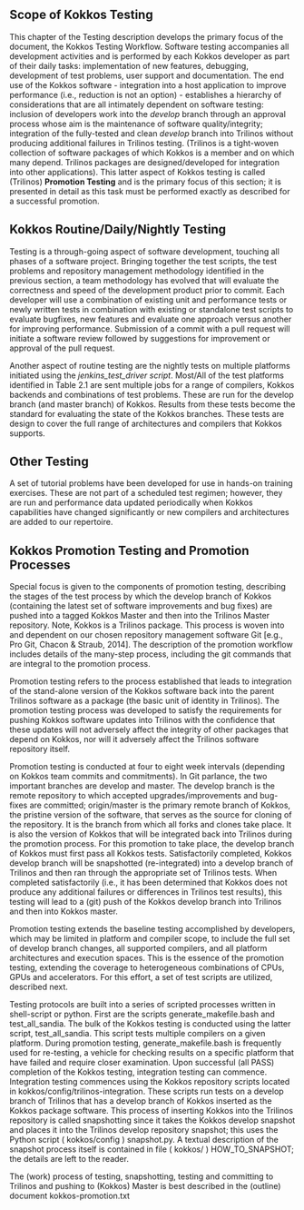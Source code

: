## Scope of Kokkos Testing

This chapter of the Testing description develops the primary focus of the document, the Kokkos Testing Workflow. Software testing accompanies all development activities and is performed by each Kokkos developer as part of their daily tasks: implementation of new features, debugging, development of test problems, user support and documentation. The end use of the Kokkos software - integration into a host application to improve performance (i.e., reduction is not an option) - establishes a hierarchy of considerations that are all intimately dependent on software testing: inclusion of developers work into the _develop_ branch through an approval process whose aim is the maintenance of software quality/integrity; integration of the fully-tested and clean _develop_ branch into Trilinos without producing additional failures in Trilinos testing. (Trilinos is a tight-woven collection of software packages of which Kokkos is a member and on which many depend. Trilinos packages are designed/developed for integration into other applications). This latter aspect of Kokkos testing is called (Trilinos) __Promotion Testing__ and is the primary focus of this section; it is presented in detail as this task must be performed exactly as described for a successful promotion.

## Kokkos Routine/Daily/Nightly Testing

Testing is a through-going aspect of software development, touching all phases of a software project. Bringing together the test scripts, the test problems and repository management methodology identified in the previous section, a team methodology has evolved that will evaluate the correctness and speed of the development product prior to commit. Each developer will use a combination of existing unit and performance tests or newly written tests in combination with existing or standalone test scripts to evaluate bugfixes, new features and evaluate one approach versus another for improving performance. Submission of a commit with a pull request will initiate a software review followed by suggestions for improvement or approval of the pull request.

Another aspect of routine testing are the nightly tests on multiple platforms initiated using the _jenkins_test_driver script_. Most/All of the test platforms identified in Table 2.1 are sent multiple jobs for a range of compilers, Kokkos backends and combinations of test problems. These are run for the develop branch (and master branch) of Kokkos. Results from these tests become the standard for evaluating the state of the Kokkos branches. These tests are design to cover the full range of architectures and compilers that Kokkos supports.

## Other Testing

A set of tutorial problems have been developed for use in hands-on training exercises. These are not part of a scheduled test regimen; however, they are run and performance data updated periodically when Kokkos capabilities have changed significantly or new compilers and architectures are added to our repertoire.


## Kokkos Promotion Testing and Promotion Processes

Special focus is given to the components of promotion testing, describing the stages of the test process by which the develop branch of Kokkos (containing the latest set of software improvements and bug fixes) are pushed into a tagged Kokkos Master and then into the Trilinos Master repository. Note, Kokkos is a Trilinos package. This process is woven into and dependent on our chosen repository management software Git [e.g., Pro Git, Chacon & Straub, 2014]. The description of the promotion workflow includes details of the many-step process, including the git commands that are integral to the promotion process.

Promotion testing refers to the process established that leads to integration of the stand-alone version of the Kokkos software back into the parent Trilinos software as a package (the basic unit of identity in Trilinos). The promotion testing process was developed to satisfy the requirements for pushing Kokkos software updates into Trilinos with the confidence that these updates will not adversely affect the integrity of other packages that depend on Kokkos, nor will it adversely affect the Trilinos software repository itself.

Promotion testing is conducted at four to eight week intervals (depending on Kokkos team commits and commitments). In Git parlance, the two important branches are develop and master. The develop branch is the remote repository to which accepted upgrades/improvements and bug-fixes are committed; origin/master is the primary remote branch of Kokkos, the pristine version of the software, that serves as the source for cloning of the repository. It is the branch from which all forks and clones take place. It is also the version of Kokkos that will be integrated back into Trilinos during the promotion process. For this promotion to take place, the develop branch of Kokkos must first pass all Kokkos tests.  Satisfactorily completed, Kokkos develop branch will be snapshotted (re-integrated) into a develop branch of Trilinos and then ran through the appropriate set of Trilinos tests. When completed satisfactorily (i.e., it has been determined that Kokkos does not produce any additional failures or differences in Trilinos test results), this testing will lead to a (git) push of the Kokkos develop branch into Trilinos and then into Kokkos master.

Promotion testing extends the baseline testing accomplished by developers, which may be limited in platform and compiler scope, to include the full set of develop branch changes, all supported compilers, and all platform architectures and execution spaces. This is the essence of the promotion testing, extending the coverage to heterogeneous combinations of CPUs, GPUs and accelerators. For this effort, a set of test scripts are utilized, described next.

Testing protocols are built into a series of scripted processes written in shell-script or python. First are the scripts generate_makefile.bash and test_all_sandia. The bulk of the Kokkos testing is conducted using the latter script, test_all_sandia. This script tests multiple compilers on a given platform. During promotion testing, generate_makefile.bash is frequently used for re-testing, a vehicle for checking results on a specific platform that have failed and require closer examination. Upon successful (all PASS) completion of the Kokkos testing, integration testing can commence. Integration testing commences using the Kokkos repository scripts located in kokkos/config/trilinos-integration. These scripts run tests on a develop branch of Trilinos that has a develop branch of Kokkos inserted as the Kokkos package software. This process of inserting Kokkos into the Trilinos repository is called snapshotting since it takes the Kokkos develop snapshot and places it into the Trilinos develop repository snapshot; this uses the Python script ( kokkos/config ) snapshot.py. A textual description of the snapshot process itself is contained in file ( kokkos/ ) HOW_TO_SNAPSHOT; the details are left to the reader.

The (work) process of testing, snapshotting, testing and committing to Trilinos and pushing to (Kokkos) Master is best described in the (outline) document kokkos-promotion.txt 
